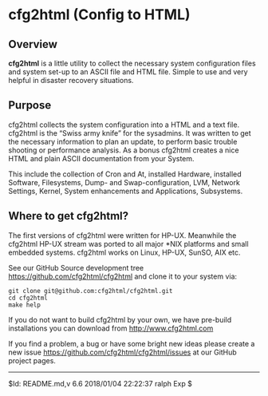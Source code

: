 # cfg2html (Config to HTML)

## Overview
**cfg2html** is a little utility to collect the necessary system configuration files and system set-up to an ASCII file and HTML file. Simple to use and very helpful in disaster recovery situations.

## Purpose
cfg2html collects the system configuration into a HTML and a text file. cfg2html is the “Swiss army knife” for the sysadmins. It was written to get the necessary information to plan an update, to perform basic trouble shooting or performance analysis. As a bonus cfg2html creates a nice HTML and plain ASCII documentation from your System.

This include the collection of Cron and At, installed Hardware, installed Software, Filesystems, Dump- and Swap-configuration, LVM, Network Settings, Kernel, System enhancements and Applications, Subsystems.

## Where to get cfg2html?
The first versions of cfg2html were written for HP-UX. Meanwhile the cfg2html HP-UX stream was ported to all major *NIX platforms and small embedded systems. cfg2html works on Linux, HP-UX, SunSO, AIX etc.

See our GitHub Source development tree https://github.com/cfg2html/cfg2html and clone it to your system via:

    git clone git@github.com:cfg2html/cfg2html.git
    cd cfg2html
    make help

If you do not want to build cfg2html by your own, we have pre-build installations you can download from http://www.cfg2html.com

If you find a problem, a bug or have some bright new ideas please create a new issue https://github.com/cfg2html/cfg2html/issues at our GitHub project pages.

----
$Id: README.md,v 6.6 2018/01/04 22:22:37 ralph Exp $


<!-- Atom:set encoding=utf8 lineEnding=unix grammar=md tabLength=2 useSoftTabs: -->
